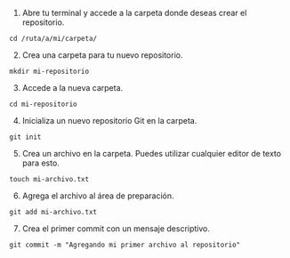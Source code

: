 1. Abre tu terminal y accede a la carpeta donde deseas crear el repositorio.

```shell
cd /ruta/a/mi/carpeta/
```
2. Crea una carpeta para tu nuevo repositorio.

```shell
mkdir mi-repositorio
```
3. Accede a la nueva carpeta.

```shell
cd mi-repositorio
```
4. Inicializa un nuevo repositorio Git en la carpeta.

```shell
git init
``` 

5. Crea un archivo en la carpeta. Puedes utilizar cualquier editor de texto para esto.

```shell
touch mi-archivo.txt
``` 
6. Agrega el archivo al área de preparación.

```shell
git add mi-archivo.txt
```
7. Crea el primer commit con un mensaje descriptivo.
```shell
git commit -m "Agregando mi primer archivo al repositorio"
```
